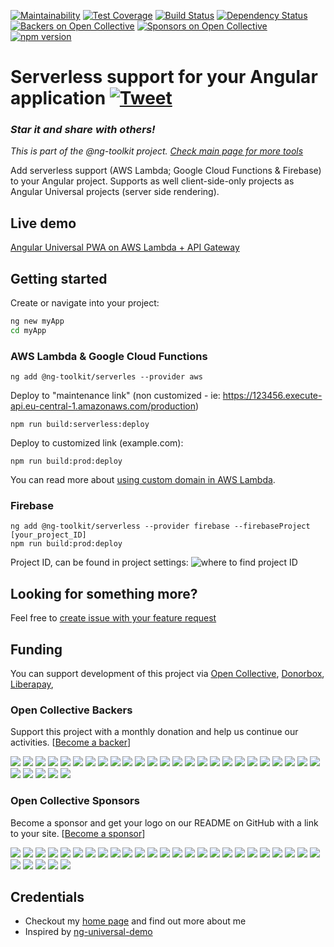[![Maintainability](https://api.codeclimate.com/v1/badges/feb1889ed8bd09672fae/maintainability)](https://codeclimate.com/github/maciejtreder/ng-toolkit/maintainability)
[![Test Coverage](https://api.codeclimate.com/v1/badges/feb1889ed8bd09672fae/test_coverage)](https://codeclimate.com/github/maciejtreder/ng-toolkit/test_coverage) 
[![Build Status](https://travis-ci.org/maciejtreder/ng-toolkit.png)](https://travis-ci.org/maciejtreder/ng-toolkit)
[![Dependency Status](https://david-dm.org/maciejtreder/ng-toolkit.svg)](https://david-dm.org/maciejtreder/ng-toolkit)
[![Backers on Open Collective](https://opencollective.com/ng-toolkit/backers/badge.svg)](#backers) 
[![Sponsors on Open Collective](https://opencollective.com/ng-toolkit/sponsors/badge.svg)](#sponsors)
[![npm version](https://badge.fury.io/js/%40ng-toolkit%2Fserverless.svg)](https://badge.fury.io/js/%40ng-toolkit%2Fserverless)

# Serverless support for your Angular application [![Tweet](https://img.shields.io/twitter/url/http/shields.io.svg?style=social&logo=twitter)](https://twitter.com/intent/tweet?text=Just%20started%20using%20@ng-toolkit/serverless&url=https://github.com/maciejtreder/ng-toolkit&via=maciejtreder&hashtags=angular,pwa,webapp,software,developers,serverless,firebase)

### _**Star it and share with others!**_
_This is part of the @ng-toolkit project. [Check main page for more tools](https://github.com/maciejtreder/ng-toolkit)_

Add serverless support (AWS Lambda; Google Cloud Functions & Firebase) to your Angular project. Supports as well client-side-only projects as Angular Universal projects (server side rendering).

## Live demo
[Angular Universal PWA on AWS Lambda + API Gateway](https://www.angular-toolkit.maciejtreder.com)

## Getting started
Create or navigate into your project:
```bash
ng new myApp
cd myApp
```

### AWS Lambda & Google Cloud Functions
```
ng add @ng-toolkit/serverles --provider aws
```

Deploy to "maintenance link" (non customized - ie: https://123456.execute-api.eu-central-1.amazonaws.com/production)
```
npm run build:serverless:deploy
```

Deploy to customized link (example.com):
```
npm run build:prod:deploy
```

You can read more about [using custom domain in AWS Lambda](https://docs.aws.amazon.com/apigateway/latest/developerguide/how-to-custom-domains.html).

### Firebase

```
ng add @ng-toolkit/serverless --provider firebase --firebaseProject [your_project_ID]
npm run build:prod:deploy
```

Project ID, can be found in project settings:
![where to find project ID](https://raw.github.com/maciejtreder/ng-toolkit/blob/master/schematics/serverless/project_id.png)



## <a name="question"></a> Looking for something more?
Feel free to [create issue with your feature request](https://github.com/maciejtreder/angular-toolkit/issues/new)

## <a name="funding"></a> Funding

You can support development of this project via
[Open Collective](https://opencollective.com/ng-toolkit),
[Donorbox](https://donorbox.org/angular-universal-pwa),
[Liberapay](https://liberapay.com/maciejtreder/donate),


### Open Collective Backers

Support this project with a monthly donation and help us continue our activities. [[Become a backer](https://opencollective.com/ng-toolkit#backer)]

<a href="https://opencollective.com/ng-toolkit/backer/0/website" target="_blank"><img src="https://opencollective.com/ng-toolkit/backer/0/avatar.svg"></a>
<a href="https://opencollective.com/ng-toolkit/backer/1/website" target="_blank"><img src="https://opencollective.com/ng-toolkit/backer/1/avatar.svg"></a>
<a href="https://opencollective.com/ng-toolkit/backer/2/website" target="_blank"><img src="https://opencollective.com/ng-toolkit/backer/2/avatar.svg"></a>
<a href="https://opencollective.com/ng-toolkit/backer/3/website" target="_blank"><img src="https://opencollective.com/ng-toolkit/backer/3/avatar.svg"></a>
<a href="https://opencollective.com/ng-toolkit/backer/4/website" target="_blank"><img src="https://opencollective.com/ng-toolkit/backer/4/avatar.svg"></a>
<a href="https://opencollective.com/ng-toolkit/backer/5/website" target="_blank"><img src="https://opencollective.com/ng-toolkit/backer/5/avatar.svg"></a>
<a href="https://opencollective.com/ng-toolkit/backer/6/website" target="_blank"><img src="https://opencollective.com/ng-toolkit/backer/6/avatar.svg"></a>
<a href="https://opencollective.com/ng-toolkit/backer/7/website" target="_blank"><img src="https://opencollective.com/ng-toolkit/backer/7/avatar.svg"></a>
<a href="https://opencollective.com/ng-toolkit/backer/8/website" target="_blank"><img src="https://opencollective.com/ng-toolkit/backer/8/avatar.svg"></a>
<a href="https://opencollective.com/ng-toolkit/backer/9/website" target="_blank"><img src="https://opencollective.com/ng-toolkit/backer/9/avatar.svg"></a>
<a href="https://opencollective.com/ng-toolkit/backer/10/website" target="_blank"><img src="https://opencollective.com/ng-toolkit/backer/10/avatar.svg"></a>
<a href="https://opencollective.com/ng-toolkit/backer/11/website" target="_blank"><img src="https://opencollective.com/ng-toolkit/backer/11/avatar.svg"></a>
<a href="https://opencollective.com/ng-toolkit/backer/12/website" target="_blank"><img src="https://opencollective.com/ng-toolkit/backer/12/avatar.svg"></a>
<a href="https://opencollective.com/ng-toolkit/backer/13/website" target="_blank"><img src="https://opencollective.com/ng-toolkit/backer/13/avatar.svg"></a>
<a href="https://opencollective.com/ng-toolkit/backer/14/website" target="_blank"><img src="https://opencollective.com/ng-toolkit/backer/14/avatar.svg"></a>
<a href="https://opencollective.com/ng-toolkit/backer/15/website" target="_blank"><img src="https://opencollective.com/ng-toolkit/backer/15/avatar.svg"></a>
<a href="https://opencollective.com/ng-toolkit/backer/16/website" target="_blank"><img src="https://opencollective.com/ng-toolkit/backer/16/avatar.svg"></a>
<a href="https://opencollective.com/ng-toolkit/backer/17/website" target="_blank"><img src="https://opencollective.com/ng-toolkit/backer/17/avatar.svg"></a>
<a href="https://opencollective.com/ng-toolkit/backer/18/website" target="_blank"><img src="https://opencollective.com/ng-toolkit/backer/18/avatar.svg"></a>
<a href="https://opencollective.com/ng-toolkit/backer/19/website" target="_blank"><img src="https://opencollective.com/ng-toolkit/backer/19/avatar.svg"></a>
<a href="https://opencollective.com/ng-toolkit/backer/20/website" target="_blank"><img src="https://opencollective.com/ng-toolkit/backer/20/avatar.svg"></a>
<a href="https://opencollective.com/ng-toolkit/backer/21/website" target="_blank"><img src="https://opencollective.com/ng-toolkit/backer/21/avatar.svg"></a>
<a href="https://opencollective.com/ng-toolkit/backer/22/website" target="_blank"><img src="https://opencollective.com/ng-toolkit/backer/22/avatar.svg"></a>
<a href="https://opencollective.com/ng-toolkit/backer/23/website" target="_blank"><img src="https://opencollective.com/ng-toolkit/backer/23/avatar.svg"></a>
<a href="https://opencollective.com/ng-toolkit/backer/24/website" target="_blank"><img src="https://opencollective.com/ng-toolkit/backer/24/avatar.svg"></a>
<a href="https://opencollective.com/ng-toolkit/backer/25/website" target="_blank"><img src="https://opencollective.com/ng-toolkit/backer/25/avatar.svg"></a>
<a href="https://opencollective.com/ng-toolkit/backer/26/website" target="_blank"><img src="https://opencollective.com/ng-toolkit/backer/26/avatar.svg"></a>
<a href="https://opencollective.com/ng-toolkit/backer/27/website" target="_blank"><img src="https://opencollective.com/ng-toolkit/backer/27/avatar.svg"></a>
<a href="https://opencollective.com/ng-toolkit/backer/28/website" target="_blank"><img src="https://opencollective.com/ng-toolkit/backer/28/avatar.svg"></a>
<a href="https://opencollective.com/ng-toolkit/backer/29/website" target="_blank"><img src="https://opencollective.com/ng-toolkit/backer/29/avatar.svg"></a>

### Open Collective Sponsors

Become a sponsor and get your logo on our README on GitHub with a link to your site. [[Become a sponsor](https://opencollective.com/ng-toolkit#sponsor)]

<a href="https://opencollective.com/ng-toolkit/sponsor/0/website" target="_blank"><img src="https://opencollective.com/ng-toolkit/sponsor/0/avatar.svg"></a>
<a href="https://opencollective.com/ng-toolkit/sponsor/1/website" target="_blank"><img src="https://opencollective.com/ng-toolkit/sponsor/1/avatar.svg"></a>
<a href="https://opencollective.com/ng-toolkit/sponsor/2/website" target="_blank"><img src="https://opencollective.com/ng-toolkit/sponsor/2/avatar.svg"></a>
<a href="https://opencollective.com/ng-toolkit/sponsor/3/website" target="_blank"><img src="https://opencollective.com/ng-toolkit/sponsor/3/avatar.svg"></a>
<a href="https://opencollective.com/ng-toolkit/sponsor/4/website" target="_blank"><img src="https://opencollective.com/ng-toolkit/sponsor/4/avatar.svg"></a>
<a href="https://opencollective.com/ng-toolkit/sponsor/5/website" target="_blank"><img src="https://opencollective.com/ng-toolkit/sponsor/5/avatar.svg"></a>
<a href="https://opencollective.com/ng-toolkit/sponsor/6/website" target="_blank"><img src="https://opencollective.com/ng-toolkit/sponsor/6/avatar.svg"></a>
<a href="https://opencollective.com/ng-toolkit/sponsor/7/website" target="_blank"><img src="https://opencollective.com/ng-toolkit/sponsor/7/avatar.svg"></a>
<a href="https://opencollective.com/ng-toolkit/sponsor/8/website" target="_blank"><img src="https://opencollective.com/ng-toolkit/sponsor/8/avatar.svg"></a>
<a href="https://opencollective.com/ng-toolkit/sponsor/9/website" target="_blank"><img src="https://opencollective.com/ng-toolkit/sponsor/9/avatar.svg"></a>
<a href="https://opencollective.com/ng-toolkit/sponsor/10/website" target="_blank"><img src="https://opencollective.com/ng-toolkit/sponsor/10/avatar.svg"></a>
<a href="https://opencollective.com/ng-toolkit/sponsor/11/website" target="_blank"><img src="https://opencollective.com/ng-toolkit/sponsor/11/avatar.svg"></a>
<a href="https://opencollective.com/ng-toolkit/sponsor/12/website" target="_blank"><img src="https://opencollective.com/ng-toolkit/sponsor/12/avatar.svg"></a>
<a href="https://opencollective.com/ng-toolkit/sponsor/13/website" target="_blank"><img src="https://opencollective.com/ng-toolkit/sponsor/13/avatar.svg"></a>
<a href="https://opencollective.com/ng-toolkit/sponsor/14/website" target="_blank"><img src="https://opencollective.com/ng-toolkit/sponsor/14/avatar.svg"></a>
<a href="https://opencollective.com/ng-toolkit/sponsor/15/website" target="_blank"><img src="https://opencollective.com/ng-toolkit/sponsor/15/avatar.svg"></a>
<a href="https://opencollective.com/ng-toolkit/sponsor/16/website" target="_blank"><img src="https://opencollective.com/ng-toolkit/sponsor/16/avatar.svg"></a>
<a href="https://opencollective.com/ng-toolkit/sponsor/17/website" target="_blank"><img src="https://opencollective.com/ng-toolkit/sponsor/17/avatar.svg"></a>
<a href="https://opencollective.com/ng-toolkit/sponsor/18/website" target="_blank"><img src="https://opencollective.com/ng-toolkit/sponsor/18/avatar.svg"></a>
<a href="https://opencollective.com/ng-toolkit/sponsor/19/website" target="_blank"><img src="https://opencollective.com/ng-toolkit/sponsor/19/avatar.svg"></a>
<a href="https://opencollective.com/ng-toolkit/sponsor/20/website" target="_blank"><img src="https://opencollective.com/ng-toolkit/sponsor/20/avatar.svg"></a>
<a href="https://opencollective.com/ng-toolkit/sponsor/21/website" target="_blank"><img src="https://opencollective.com/ng-toolkit/sponsor/21/avatar.svg"></a>
<a href="https://opencollective.com/ng-toolkit/sponsor/22/website" target="_blank"><img src="https://opencollective.com/ng-toolkit/sponsor/22/avatar.svg"></a>
<a href="https://opencollective.com/ng-toolkit/sponsor/23/website" target="_blank"><img src="https://opencollective.com/ng-toolkit/sponsor/23/avatar.svg"></a>
<a href="https://opencollective.com/ng-toolkit/sponsor/24/website" target="_blank"><img src="https://opencollective.com/ng-toolkit/sponsor/24/avatar.svg"></a>
<a href="https://opencollective.com/ng-toolkit/sponsor/25/website" target="_blank"><img src="https://opencollective.com/ng-toolkit/sponsor/25/avatar.svg"></a>
<a href="https://opencollective.com/ng-toolkit/sponsor/26/website" target="_blank"><img src="https://opencollective.com/ng-toolkit/sponsor/26/avatar.svg"></a>
<a href="https://opencollective.com/ng-toolkit/sponsor/27/website" target="_blank"><img src="https://opencollective.com/ng-toolkit/sponsor/27/avatar.svg"></a>
<a href="https://opencollective.com/ng-toolkit/sponsor/28/website" target="_blank"><img src="https://opencollective.com/ng-toolkit/sponsor/28/avatar.svg"></a>
<a href="https://opencollective.com/ng-toolkit/sponsor/29/website" target="_blank"><img src="https://opencollective.com/ng-toolkit/sponsor/29/avatar.svg"></a>





## <a name="credentials"></a> Credentials
* Checkout my [home page](https://www.maciejtreder.com) and find out more about me
* Inspired by [ng-universal-demo](https://github.com/FrozenPandaz/ng-universal-demo)
